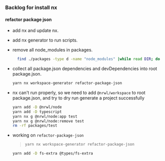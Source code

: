 

### Backlog for install nx

#### refactor package json
- add nx and update nx.
- add nx generator to run scripts.
- remove all node_modules in packages.
  ```bash
	find ./packages -type d -name "node_modules" |while read DIR; do rm -rf $DIR;done
  ```
- collect all package.json dependencies and devDependencies into root package.json.
  ```bash
  yarn nx workspace-generator refactor-package-json
  ```
- nx can't run properly, so we need to add `@nrwl/workspace` to root package.json,
  and try to dry run generate a project successfully
  ```bash
  yarn add -D @nrwl/node
  yarn add -D typescript
  yarn nx g @nrwl/node:app test
  yarn nx g @nrwl/node:remove test
  rm -rf packages/test
  ```

- working on `refactor-package-json`
  >
  > ```bash
  > yarn nx workspace-generator refactor-package-json
  > ```


  ```bash
  yarn add -D fs-extra @types/fs-extra
  ```

